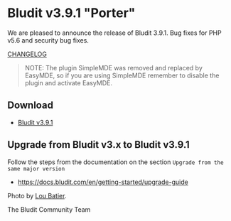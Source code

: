 # Bludit v3.9.1 "Porter"
<!-- date: 2019-05-30 20:00:00 -->
<!-- coverImage: https://source.unsplash.com/5EoWFa_Htdo/1600x900 -->

We are pleased to announce the release of Bludit 3.9.1. Bug fixes for PHP v5.6 and security bug fixes.

[CHANGELOG](https://github.com/bludit/bludit/releases/tag/3.9.1)

> NOTE: The plugin SimpleMDE was removed and replaced by EasyMDE, so if you are using SimpleMDE remember to disable the plugin and activate EasyMDE.

## Download
- [Bludit v3.9.1](https://github.com/bludit/bludit/archive/3.9.1.zip)

## Upgrade from Bludit v3.x to Bludit v3.9.1
Follow the steps from the documentation on the section `Upgrade from the same major version`
- https://docs.bludit.com/en/getting-started/upgrade-guide

Photo by [Lou Batier](https://unsplash.com/photos/5EoWFa_Htdo).

The Bludit Community Team